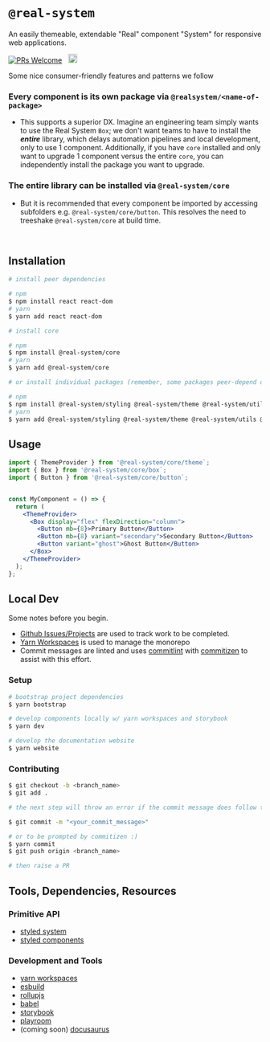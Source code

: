 # `@real-system`

<p align="center">
<p>An easily themeable, extendable "Real" component "System" for responsive web applications.</p>
<a href="http://makeapullrequest.com"><img src="https://img.shields.io/badge/PRs-welcome-brightgreen.svg?style=flat-square" alt="PRs Welcome" /></a>&nbsp;&nbsp;
<a href="https://badge.fury.io/js/@real-system%2Fcore"><img src="https://badge.fury.io/js/@real-system%2Fcore.svg" alt="npm version" height="18"/></a>
</p>

Some nice consumer-friendly features and patterns we follow

### **Every component is its own package via `@realsystem/<name-of-package>`**

- This supports a superior DX. Imagine an engineering team simply wants to use the Real System `Box`; we don't want teams to have to install the **_entire_** library, which delays automation pipelines and local development, only to use 1 component. Additionally, if you have `core` installed and only want to upgrade 1 component versus the entire `core`, you can independently install the package you want to upgrade.

### **The entire library can be installed via `@real-system/core`**

- But it is recommended that every component be imported by accessing subfolders e.g. `@real-system/core/button`. This resolves the need to treeshake `@real-system/core` at build time.

<br />

## Installation

```bash
# install peer dependencies

# npm
$ npm install react react-dom
# yarn
$ yarn add react react-dom

# install core

# npm
$ npm install @real-system/core
# yarn
$ yarn add @real-system/core

# or install individual packages (remember, some packages peer-depend on other real system packages)

# npm
$ npm install @real-system/styling @real-system/theme @real-system/utils @real-system/button
# yarn
$ yarn add @real-system/styling @real-system/theme @real-system/utils @real-system/button
```

## Usage

```jsx
import { ThemeProvider } from '@real-system/core/theme`;
import { Box } from '@real-system/core/box`;
import { Button } from '@real-system/core/button`;


const MyComponent = () => {
  return (
    <ThemeProvider>
      <Box display="flex" flexDirection="column">
        <Button mb={8}>Primary Button</Button>
        <Button mb={8} variant="secondary">Secondary Button</Button>
        <Button variant="ghost">Ghost Button</Button>
      </Box>
    </ThemeProvider>
  );
};
```

## Local Dev

Some notes before you begin.

- [Github Issues/Projects](https://github.com/bigwoof91/real-system/issues) are used to track work to be completed.
- [Yarn Workspaces](https://yarnpkg.com/features/workspaces) is used to manage the monorepo
- Commit messages are linted and uses [commitlint](https://commitlint.js.org/#/) with [commitizen](https://commitizen-tools.github.io/commitizen/) to assist with this effort.

### Setup

```bash
# bootstrap project dependencies
$ yarn bootstrap

# develop components locally w/ yarn workspaces and storybook
$ yarn dev

# develop the documentation website
$ yarn website
```

### Contributing

```bash
$ git checkout -b <branch_name>
$ git add .

# the next step will throw an error if the commit message does follow these conventions: https://github.com/conventional-changelog/commitlint/tree/master/@commitlint/config-conventional

$ git commit -m "<your_commit_message>"

# or to be prompted by commitizen :)
$ yarn commit
$ git push origin <branch_name>

# then raise a PR
```

## Tools, Dependencies, Resources

### Primitive API

- [styled system](https://styled-system.com/)
- [styled components](https://styled-components.com/)

### Development and Tools

- [yarn workspaces](https://yarnpkg.com/features/workspaces)
- [esbuild](https://esbuild.github.io/)
- [rollupjs](https://rollupjs.org/guide/en/)
- [babel](https://babeljs.io/)
- [storybook](https://storybook.js.org/)
- [playroom]()
- (coming soon) [docusaurus](https://docusaurus.io/)
